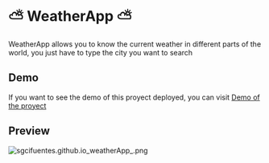 # ⛅ WeatherApp ⛅
WeatherApp allows you to know the current weather in different parts of the world, you just have to type the city you want to search

## Demo
If you want to see the demo of this proyect deployed, you can visit [Demo of the proyect](https://sgcifuentes.github.io/weatherApp/)

## Preview
![sgcifuentes.github.io_weatherApp_.png](https://static.platzi.com/media/user_upload/sgcifuentes.github.io_weatherApp_-df62488c-11e2-4dca-a824-b648a763316d.jpg)
